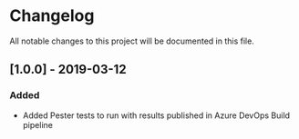 # Changelog

All notable changes to this project will be documented in this file.

## [1.0.0] - 2019-03-12

### Added

- Added Pester tests to run with results published in Azure DevOps Build pipeline